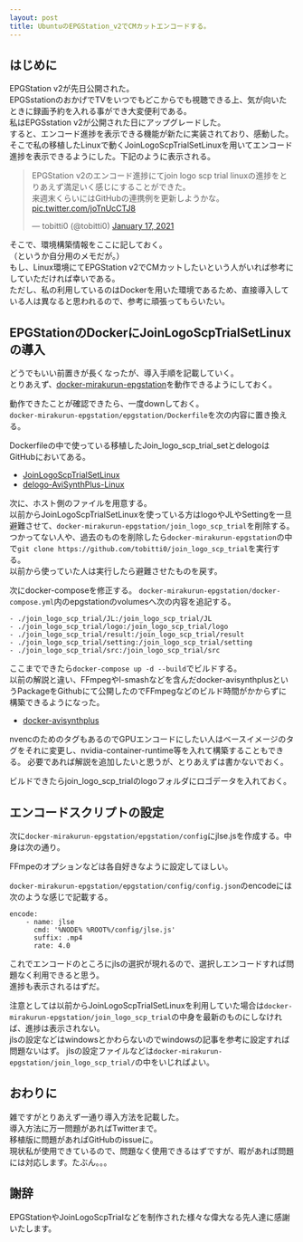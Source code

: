 ```yaml
---
layout: post
title: UbuntuのEPGStation_v2でCMカットエンコードする。
---
```

## はじめに
EPGStation v2が先日公開された。  
EPGSstationのおかげでTVをいつでもどこからでも視聴できる上、気が向いたときに録画予約を入れる事ができ大変便利である。  
私はEPGSstation v2が公開された日にアップグレードした。  
すると、エンコード進捗を表示できる機能が新たに実装されており、感動した。  
そこで私の移植したLinuxで動くJoinLogoScpTrialSetLinuxを用いてエンコード進捗を表示できるようにした。下記のように表示される。

<blockquote class="twitter-tweet" data-conversation="none" data-theme="dark"><p lang="ja" dir="ltr">EPGStation v2のエンコード進捗にてjoin logo scp trial linuxの進捗をとりあえず満足いく感じにすることができた。<br>来週末くらいにはGitHubの連携例を更新しようかな。 <a href="https://t.co/joTnUcCTJ8">pic.twitter.com/joTnUcCTJ8</a></p>&mdash; tobitti0 (@tobitti0) <a href="https://twitter.com/tobitti0/status/1350809160963690501?ref_src=twsrc%5Etfw">January 17, 2021</a></blockquote> <script async src="https://platform.twitter.com/widgets.js" charset="utf-8"></script>


そこで、環境構築情報をここに記しておく。  
（というか自分用のメモだが。）  
もし、Linux環境にてEPGStation v2でCMカットしたいという人がいれば参考にしていただければ幸いである。   
ただし、私の利用しているのはDockerを用いた環境であるため、直接導入している人は異なると思われるので、参考に頑張ってもらいたい。    

## EPGStationのDockerにJoinLogoScpTrialSetLinuxの導入
どうでもいい前置きが長くなったが、導入手順を記載していく。  
とりあえず、<a href="https://github.com/l3tnun/docker-mirakurun-epgstation" target="_blank">docker-mirakurun-epgstation</a>を動作できるようにしておく。  

動作できたことが確認できたら、一度downしておく。  
`docker-mirakurun-epgstation/epgstation/Dockerfile`を次の内容に置き換える。

<script src="https://gist.github.com/tobitti0/0a1dc30b6a94534e69f80c5602b26333.js"></script>

Dockerfileの中で使っている移植したJoin\_logo\_scp\_trial\_setとdelogoはGitHubにおいてある。
- <a href="https://github.com/tobitti0/JoinLogoScpTrialSetLinux" target="_blank">JoinLogoScpTrialSetLinux</a>
- <a href="https://github.com/tobitti0/delogo-AviSynthPlus-Linux" target="_blank">delogo-AviSynthPlus-Linux</a>

次に、ホスト側のファイルを用意する。  
以前からJoinLogoScpTrialSetLinuxを使っている方はlogoやJLやSettingを一旦避難させて、`docker-mirakurun-epgstation/join_logo_scp_trial`を削除する。  
つかってない人や、過去のものを削除したら`docker-mirakurun-epgstation`の中で`git clone https://github.com/tobitti0/join_logo_scp_trial`を実行する。  
以前から使っていた人は実行したら避難させたものを戻す。

次にdocker-composeを修正する。
`docker-mirakurun-epgstation/docker-compose.yml`内のepgstationのvolumesへ次の内容を追記する。

````
- ./join_logo_scp_trial/JL:/join_logo_scp_trial/JL
- ./join_logo_scp_trial/logo:/join_logo_scp_trial/logo
- ./join_logo_scp_trial/result:/join_logo_scp_trial/result
- ./join_logo_scp_trial/setting:/join_logo_scp_trial/setting
- ./join_logo_scp_trial/src:/join_logo_scp_trial/src 
````

ここまでできたら`docker-compose up -d --build`でビルドする。  
以前の解説と違い、FFmpegやl-smashなどを含んだdocker-avisynthplusというPackageをGithubにて公開したのでFFmpegなどのビルド時間がかからずに構築できるようになった。
- <a href="https://github.com/users/tobitti0/packages/container/package/docker-avisynthplus" target="_blank">docker-avisynthplus</a>  

nvencのためのタグもあるのでGPUエンコードにしたい人はベースイメージのタグをそれに変更し、nvidia-container-runtime等を入れて構築することもできる。
必要であれば解説を追加したいと思うが、とりあえずは書かないでおく。

ビルドできたらjoin_logo_scp_trialのlogoフォルダにロゴデータを入れておく。

## エンコードスクリプトの設定 
次に`docker-mirakurun-epgstation/epgstation/config`にjlse.jsを作成する。中身は次の通り。
<script src="https://gist.github.com/tobitti0/bba90f8d82d1756df6dc14bd3c3e011c.js"></script>
FFmpeのオプションなどは各自好きなように設定してほしい。

`docker-mirakurun-epgstation/epgstation/config/config.json`のencodeには次のような感じで記載する。
````
encode:
    - name: jlse
      cmd: '%NODE% %ROOT%/config/jlse.js'
      suffix: .mp4
      rate: 4.0
````
これでエンコードのところにjlsの選択が現れるので、選択しエンコードすれば問題なく利用できると思う。   
進捗も表示されるはずだ。

注意としては以前からJoinLogoScpTrialSetLinuxを利用していた場合は`docker-mirakurun-epgstation/join_logo_scp_trial`の中身を最新のものにしなければ、進捗は表示されない。  
jlsの設定などはwindowsとかわらないのでwindowsの記事を参考に設定すれば問題ないはず。
jlsの設定ファイルなどは`docker-mirakurun-epgstation/join_logo_scp_trial/`の中をいじればよい。   

## おわりに
雑ですがとりあえず一通り導入方法を記載した。  
導入方法に万一問題があればTwitterまで。  
移植版に問題があればGitHubのissueに。    
現状私が使用できているので、問題なく使用できるはずですが、暇があれば問題には対応します。たぶん。。。

## 謝辞
EPGStationやJoinLogoScpTrialなどを制作された様々な偉大なる先人達に感謝いたします。

